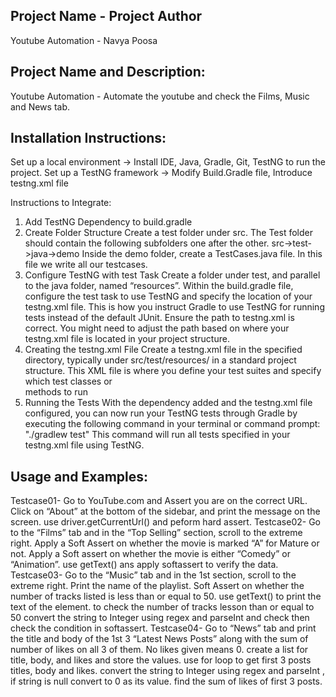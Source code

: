 ## Project Name - Project Author
Youtube Automation - Navya Poosa 

## Project Name and Description:
Youtube Automation - Automate the youtube and check the Films, Music and News tab.

## Installation Instructions:
Set up a local environment -> Install IDE, Java, Gradle, Git, TestNG to run the project.
Set up a TestNG framework -> Modify Build.Gradle file, Introduce testng.xml file

Instructions to Integrate:
1. Add TestNG Dependency to build.gradle
2. Create Folder Structure
   Create a test folder under src. The Test folder should contain the following subfolders one after the other.
   src->test->java->demo
   Inside the demo folder, create a TestCases.java file. In this file we write all our testcases.
3. Configure TestNG with test Task
   Create a folder under test, and parallel to the java folder, named “resources”.
   Within the build.gradle file, configure the test task to use TestNG and specify the location of your testng.xml file. This is how you instruct Gradle to use TestNG for running tests instead of the default JUnit.
   Ensure the path to testng.xml is correct. You might need to adjust the path based on where your testng.xml file is located in your project structure.
4. Creating the testng.xml File
   Create a testng.xml file in the specified directory, typically under src/test/resources/ in a standard project structure. This XML file is where you define your test suites and specify which test classes or     
   methods  to run
5. Running the Tests
   With the dependency added and the testng.xml file configured, you can now run your TestNG tests through Gradle by executing the following command in your terminal or command prompt:  "./gradlew test"
   This command will run all tests specified in your testng.xml file using TestNG.

## Usage and Examples:

Testcase01- Go to YouTube.com and Assert you are on the correct URL. Click on “About” at the bottom of the sidebar, and print the message on the screen.
             use driver.getCurrentUrl() and peform hard assert.
Testcase02- Go to the “Films” tab and in the “Top Selling” section, scroll to the extreme right. Apply a Soft Assert on whether the movie is marked “A” for Mature or not. Apply a Soft assert on whether the movie is               either “Comedy” or “Animation”.
             use getText() ans apply softassert to verify the data.
Testcase03- Go to the “Music” tab and in the 1st section, scroll to the extreme right. Print the name of the playlist. Soft Assert on whether the number of tracks listed is less than or equal to 50.
             use getText() to print the text of the element.
             to check the number of tracks lesson than or equal to 50 convert the string to Integer using regex and parseInt and check then check the condition in softassert.
Testcase04- Go to “News” tab and print the title and body of the 1st 3 “Latest News Posts” along with the sum of number of likes on all 3 of them. No likes given means 0.
             create a list for title, body, and likes and store the values.
             use for loop to get first 3 posts titles, body and likes.
             convert the string to Integer using regex and parseInt , if string is null convert to 0 as its value. 
             find the sum of likes of first 3 posts.



 
